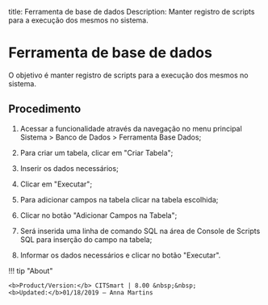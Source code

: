 title: Ferramenta de base de dados
Description: Manter registro de scripts para a execução dos mesmos no sistema.
# Ferramenta de base de dados

O objetivo é manter registro de scripts para a execução dos mesmos no sistema.

Procedimento
----------------

1.  Acessar a funcionalidade através da navegação no menu principal Sistema \>
    Banco de Dados \> Ferramenta Base Dados;

2.  Para criar um tabela, clicar em "Criar Tabela";

3.  Inserir os dados necessários;

4.  Clicar em "Executar";

5.  Para adicionar campos na tabela clicar na tabela escolhida;

6.  Clicar no botão "Adicionar Campos na Tabela";

7.  Será inserida uma linha de comando SQL na área de Console de Scripts SQL
    para inserção do campo na tabela;

8.  Informar os dados necessários e clicar no botão "Executar".


!!! tip "About"

    <b>Product/Version:</b> CITSmart | 8.00 &nbsp;&nbsp;
    <b>Updated:</b>01/18/2019 – Anna Martins
